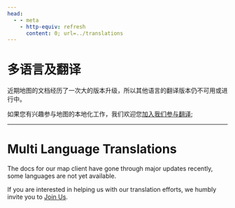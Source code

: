 ```yaml
---
head:
  - - meta
    - http-equiv: refresh
      content: 0; url=../translations
---
```


# 多语言及翻译

近期地图的文档经历了一次大的版本升级，所以其他语言的翻译版本仍不可用或进行中。

如果您有兴趣参与地图的本地化工作，我们欢迎您[加入我们参与翻译](../join.md);

<MediaIntroduction 
  media="self"
  text="回到中文首页"
  link="../index"
/>

---

# Multi Language Translations

The docs for our map client have gone through major updates recently, some languages are not yet available.

If you are interested in helping us with our translation efforts, we humbly invite you to [Join Us](../join.md).

<MediaIntroduction 
  media="self"
  text="Go to the English Home Page"
  link="../ja/index"
/>
